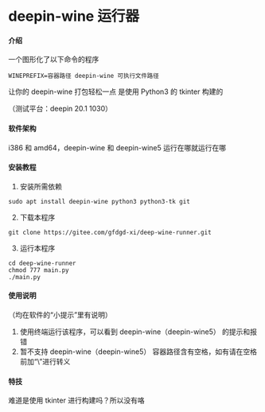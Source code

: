 # deepin-wine 运行器

#### 介绍
一个图形化了以下命令的程序

```
WINEPREFIX=容器路径 deepin-wine 可执行文件路径
```
让你的 deepin-wine 打包轻松一点
是使用 Python3 的 tkinter 构建的

（测试平台：deepin 20.1 1030）

#### 软件架构
i386 和 amd64，deepin-wine 和 deepin-wine5 运行在哪就运行在哪


#### 安装教程

1.  安装所需依赖

```
sudo apt install deepin-wine python3 python3-tk git
```

2.  下载本程序

```
git clone https://gitee.com/gfdgd-xi/deep-wine-runner.git
```

3.  运行本程序

```
cd deep-wine-runner
chmod 777 main.py
./main.py
```


#### 使用说明

（均在软件的“小提示”里有说明）
1.  使用终端运行该程序，可以看到 deepin-wine（deepin-wine5） 的提示和报错
2.  暂不支持 deepin-wine（deepin-wine5） 容器路径含有空格，如有请在空格前加“\”进行转义


#### 特技

难道是使用 tkinter 进行构建吗？所以没有咯
